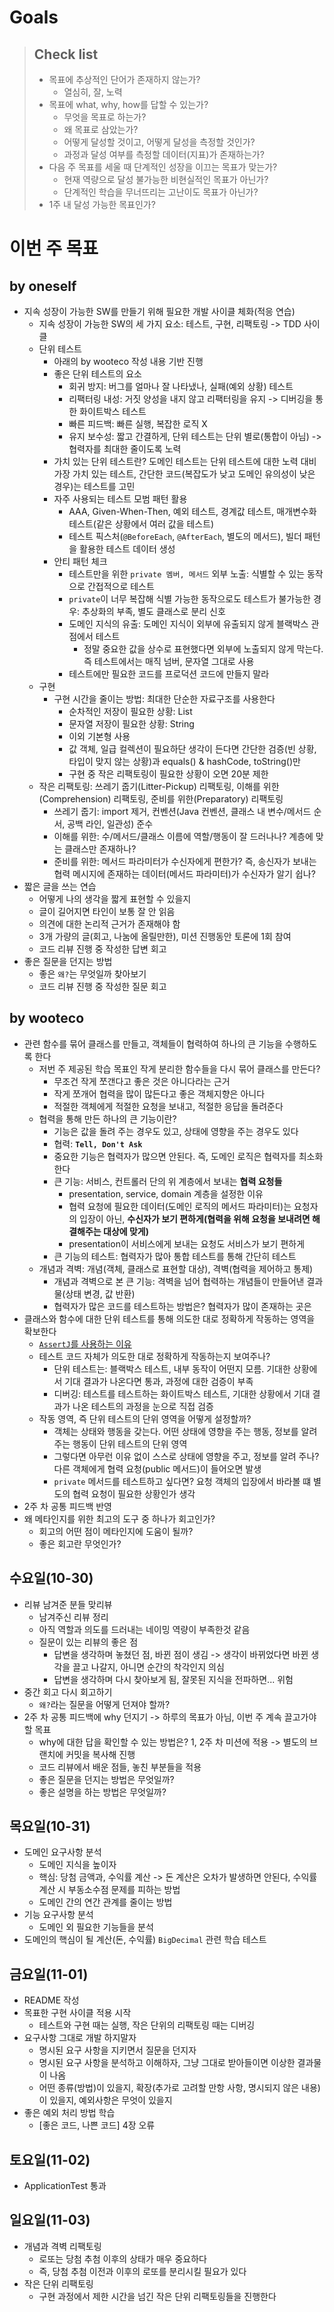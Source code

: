 # Goals

> ## Check list
> - 목표에 추상적인 단어가 존재하지 않는가?
>   - 열심히, 잘, 노력
> - 목표에 what, why, how를 답할 수 있는가?
>   - 무엇을 목표로 하는가?
>   - 왜 목표로 삼았는가?
>   - 어떻게 달성할 것이고, 어떻게 달성을 측정할 것인가?
>   - 과정과 달성 여부를 측정할 데이터(지표)가 존재하는가?
> - 다음 주 목표를 세울 때 단계적인 성장을 이끄는 목표가 맞는가?
>   - 현재 역량으로 달성 불가능한 비현실적인 목표가 아닌가?
>   - 단계적인 학습을 무너뜨리는 고난이도 목표가 아닌가?
> - 1주 내 달성 가능한 목표인가?

# 이번 주 목표

## by oneself
- 지속 성장이 가능한 SW를 만들기 위해 필요한 개발 사이클 체화(적응 연습)
  - 지속 성장이 가능한 SW의 세 가지 요소: 테스트, 구현, 리팩토링 -> TDD 사이클
  - 단위 테스트
    - 아래의 by wooteco 작성 내용 기반 진행
    - 좋은 단위 테스트의 요소
      - 회귀 방지: 버그를 얼마나 잘 나타냈나, 실패(예외 상황) 테스트
      - 리팩터링 내성: 거짓 양성을 내지 않고 리팩터링을 유지 -> 디버깅을 통한 화이트박스 테스트
      - 빠른 피드백: 빠른 실행, 복잡한 로직 X
      - 유지 보수성: 짧고 간결하게, 단위 테스트는 단위 별로(통합이 아님) -> 협력자를 최대한 줄이도록 노력
    - 가치 있는 단위 테스트란? 도메인 테스트는 단위 테스트에 대한 노력 대비 가장 가치 있는 테스트, 간단한 코드(복잡도가 낮고 도메인 유의성이 낮은 경우)는 테스트를 고민
    - 자주 사용되는 테스트 모범 패턴 활용
      - AAA, Given-When-Then, 예외 테스트, 경계값 테스트, 매개변수화 테스트(같은 상황에서 여러 값을 테스트)
      - 테스트 픽스처(`@BeforeEach`, `@AfterEach`, 별도의 메서드), 빌더 패턴을 활용한 테스트 데이터 생성
    - 안티 패턴 체크
      - 테스트만을 위한 `private 멤버, 메서드` 외부 노출: 식별할 수 있는 동작으로 간접적으로 테스트
      - `private`이 너무 복잡해 식별 가능한 동작으로도 테스트가 불가능한 경우: 추상화의 부족, 별도 클래스로 분리 신호
      - 도메인 지식의 유출: 도메인 지식이 외부에 유출되지 않게 블랙박스 관점에서 테스트
        - 정말 중요한 값을 상수로 표현했다면 외부에 노출되지 않게 막는다. 즉 테스트에서는 매직 넘버, 문자열 그대로 사용
      - 테스트에만 필요한 코드를 프로덕션 코드에 만들지 말라
  - 구현
    - 구현 시간을 줄이는 방법: 최대한 단순한 자료구조를 사용한다
      - 순차적인 저장이 필요한 상황: List
      - 문자열 저장이 필요한 상황: String
      - 이외 기본형 사용
      - 값 객체, 일급 컬렉션이 필요하단 생각이 든다면 간단한 검증(빈 상황, 타입이 맞지 않는 상황)과 equals() & hashCode, toString()만
      - 구현 중 작은 리팩토링이 필요한 상황이 오면 20분 제한
  - 작은 리팩토링: 쓰레기 줍기(Litter-Pickup) 리팩토링, 이해를 위한(Comprehension) 리팩토링, 준비를 위한(Preparatory) 리팩토링
    - 쓰레기 줍기: import 제거, 컨벤션(Java 컨벤션, 클래스 내 변수/메서드 순서, 공백 라인, 일관성) 준수
    - 이해를 위한: 수/메서드/클래스 이름에 역할/행동이 잘 드러나나? 계층에 맞는 클래스만 존재하나?
    - 준비를 위한: 메서드 파라미터가 수신자에게 편한가? 즉, 송신자가 보내는 협력 메시지에 존재하는 데이터(메서드 파라미터)가 수신자가 알기 쉽나?
- 짧은 글을 쓰는 연습
  - 어떻게 나의 생각을 짧게 표현할 수 있을지
  - 글이 길어지면 타인이 보통 잘 안 읽음
  - 의견에 대한 논리적 근거가 존재해야 함
  - 3개 가량의 글(회고, 나눔에 올릴만한), 미션 진행동안 토론에 1회 참여
  - 코드 리뷰 진행 중 작성한 답변 회고
- 좋은 질문을 던지는 방법
  - 좋은 `왜?`는 무엇일까 찾아보기
  - 코드 리뷰 진행 중 작성한 질문 회고

## by wooteco
- 관련 함수를 묶어 클래스를 만들고, 객체들이 협력하여 하나의 큰 기능을 수행하도록 한다
  - 저번 주 제공된 학습 목표인 작게 분리한 함수들을 다시 묶어 클래스를 만든다?
    - 무조건 작게 쪼갠다고 좋은 것은 아니다라는 근거
    - 작게 쪼개어 협력을 많이 많든다고 좋은 객체지향은 아니다
    - 적절한 객체에게 적절한 요청을 보내고, 적절한 응답을 돌려준다
  - 협력을 통해 만든 하나의 큰 기능이란?
    - 기능은 값을 돌려 주는 경우도 있고, 상태에 영향을 주는 경우도 있다
    - 협력: **`Tell, Don't Ask`**
    - 중요한 기능은 협력자가 많으면 안된다. 즉, 도메인 로직은 협력자를 최소화 한다
    - 큰 기능: 서비스, 컨트롤러 단의 위 계층에서 보내는 **협력 요청들**
      - presentation, service, domain 계층을 설정한 이유
      - 협력 요청에 필요한 데이터(도메인 로직의 메서드 파라미터)는 요청자의 입장이 아닌, **수신자가 보기 편하게(협력을 위해 요청을 보내려면 해결해주는 대상에 맞게)**
      - presentation이 서비스에게 보내는 요청도 서비스가 보기 편하게
    - 큰 기능의 테스트: 협력자가 많아 통합 테스트를 통해 간단히 테스트
  - 개념과 격벽: 개념(객체, 클래스로 표현할 대상), 격벽(협력을 제어하고 통제)
    - 개념과 격벽으로 본 큰 기능: 격벽을 넘어 협력하는 개념들이 만들어낸 결과물(상태 변경, 값 반환)
    - 협력자가 많은 코드를 테스트하는 방법은? 협력자가 많이 존재하는 곳은 
- 클래스와 함수에 대한 단위 테스트를 통해 의도한 대로 정확하게 작동하는 영역을 확보한다 
  - [`AssertJ`를 사용하는 이유](https://github.com/ykmxxi/java-racingcar-7/blob/ykmxxi/docs/concept_bulkhead.md)
  - 테스트 코드 자체가 의도한 대로 정확하게 작동하는지 보여주나?
    - 단위 테스트는: 블랙박스 테스트, 내부 동작이 어떤지 모름. 기대한 상황에서 기대 결과가 나온다면 통과, 과정에 대한 검증이 부족
    - 디버깅: 테스트를 테스트하는 화이트박스 테스트, 기대한 상황에서 기대 결과가 나온 테스트의 과정을 눈으로 직접 검증
  - 작동 영역, 즉 단위 테스트의 단위 영역을 어떻게 설정할까?
    - 객체는 상태와 행동을 갖는다. 어떤 상태에 영향을 주는 행동, 정보를 알려 주는 행동이 단위 테스트의 단위 영역
    - 그렇다면 아무런 이유 없이 스스로 상태에 영향을 주고, 정보를 알려 주나? 다른 객체에게 협력 요청(public 메서드)이 들어오면 발생
    - `private` 메서드를 테스트하고 싶다면? 요청 객체의 입장에서 바라볼 떄 별도의 협력 요청이 필요한 상황인가 생각
- 2주 차 공통 피드백 반영
- 왜 메타인지를 위한 최고의 도구 중 하나가 회고인가?
  - 회고의 어떤 점이 메타인지에 도움이 될까?
  - 좋은 회고란 무엇인가?

## 수요일(10-30)
- 리뷰 남겨준 분들 맞리뷰
  - 남겨주신 리뷰 정리
  - 아직 역할과 의도를 드러내는 네이밍 역량이 부족한것 같음
  - 질문이 있는 리뷰의 좋은 점
    - 답변을 생각하며 놓쳤던 점, 바뀐 점이 생김 -> 생각이 바뀌었다면 바뀐 생각을 끌고 나갈지, 아니면 순간의 착각인지 의심
    - 답변을 생각하며 다시 찾아보게 됨, 잘못된 지식을 전파하면... 위험
- 중간 회고 다시 회고하기
  - `왜?`라는 질문을 어떻게 던져야 할까?
- 2주 차 공통 피드백에 why 던지기 -> 하루의 목표가 아님, 이번 주 계속 끌고가야할 목표
  - why에 대한 답을 확인할 수 있는 방법은? 1, 2주 차 미션에 적용 -> 별도의 브랜치에 커밋을 복사해 진행
  - 코드 리뷰에서 배운 점들, 놓친 부분들을 적용
  - 좋은 질문을 던지는 방법은 무엇일까?
  - 좋은 설명을 하는 방법은 무엇일까?

## 목요일(10-31)
- 도메인 요구사항 분석
  - 도메인 지식을 높이자
  - 핵심: 당첨 금액과, 수익률 계산 -> 돈 계산은 오차가 발생하면 안된다, 수익률 계산 시 부동소수점 문제를 피하는 방법
  - 도메인 간의 연간 관계를 줄이는 방법
- 기능 요구사항 분석
  - 도메인 외 필요한 기능들을 분석
- 도메인의 핵심이 될 계산(돈, 수익률) `BigDecimal` 관련 학습 테스트

## 금요일(11-01)
- README 작성
- 목표한 구현 사이클 적용 시작
  - 테스트와 구현 때는 실행, 작은 단위의 리팩토링 때는 디버깅
- 요구사항 그대로 개발 하지말자
  - 명시된 요구 사항을 지키면서 질문을 던지자
  - 명시된 요구 사항을 분석하고 이해하자, 그냥 그대로 받아들이면 이상한 결과물이 나옴
  - 어떤 종류(방법)이 있을지, 확장(추가로 고려할 만항 사항, 명시되지 않은 내용)이 있을지, 예외사항은 무엇이 있을지
- 좋은 예외 처리 방법 학습
  - [좋은 코드, 나쁜 코드] 4장 오류

## 토요일(11-02)
- ApplicationTest 통과

## 일요일(11-03)
- 개념과 격벽 리팩토링
  - 로또는 당첨 추첨 이후의 상태가 매우 중요하다
  - 즉, 당첨 추첨 이전과 이후의 로또를 분리시킬 필요가 있다
- 작은 단위 리팩토링
  - 구현 과정에서 제한 시간을 넘긴 작은 단위 리팩토링들을 진행한다
